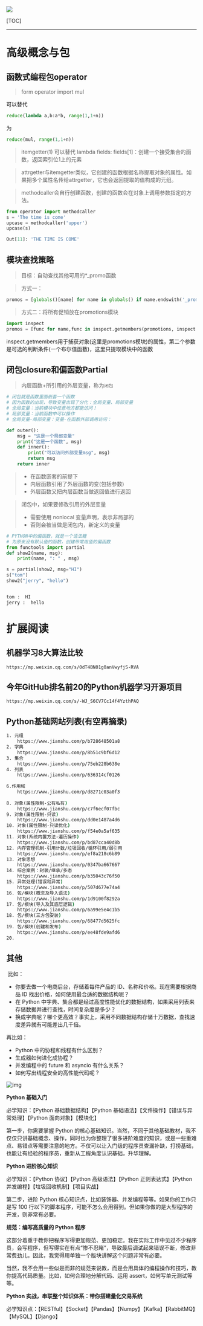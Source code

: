 <img src="http://upload-images.jianshu.io/upload_images/15675864-952291e89189c8a8.jpg">



[TOC]

***

# 高级概念与包

## 函数式编程包operator

> form operator import mul

可以替代

```python
reduce(lambda a,b:a*b, range(1,1+n))
```

为

```python
reduce(mul, range(1,1+n))
```

> itemgetter(1) 可以替代 lambda fields: fields[1]：创建一个接受集合的函数，返回索引位1上的元素

> attrgetter与itemgetter类似，它创建的函数根据名称提取对象的属性。如果把多个属性名传给attrgetter，它也会返回提取的值构成的元组。

> methodcaller会自行创建函数，创建的函数会在对象上调用参数指定的方法。

```python
from operator import methodcaller
s = 'The time is come'
upcase = methodcaller('upper')
upcase(s)

Out[11]: 'THE TIME IS COME'
```

## 模块查找策略

> 目标：自动查找其他可用的*_promo函数

> 方式一：

```python
promos = [globals()[name] for name in globals() if name.endswith('_promo') and name != 'best_promo']
```

> 方式二：将所有促销放在promotions模块

```python
import inspect
promos = [func for name,func in inspect.getmembers(promotions, inspect.isfunction)]
```

inspect.getmembers用于捕获对象(这里是promotions模块)的属性，第二个参数是可选的判断条件(一个布尔值函数)，这里只提取模块中的函数



## 闭包closure和偏函数Partial

> 内层函数+所引用的外层变量，称为`闭包`

```python
# 闭包就是函数里面嵌套一个函数
# 因为函数的出现，导致变量出现了分化：全局变量、局部变量
# 全局变量：当前模块中任意地方都能访问！
# 局部变量：当前函数中可以操作
# 全局变量-局部变量：变量-在函数外部调用访问：

def outer():
    msg = "这是一个局部变量"
    print("这是一个函数", msg)
    def inner():
        print("可以访问外部变量msg", msg)
        return msg
    return inner
```

> - 在函数嵌套的前提下
> - 内层函数引用了外层函数的变(包括参数)
> - 外层函数又把内层函数当做返回值进行返回

> 闭包中，如果要修改引用的外层变量
>
> - 需要使用 nonlocal 变量声明，表示非局部的
> - 否则会被当做是闭包内，新定义的变量

```python
# PYTHON中的偏函数，就是一个语法糖
# 为原来没有默认值的函数，创建带常用值的偏函数
from functools import partial
def show2(name, msg):
    print(name, ": " , msg)

s = partial(show2, msg="HI")
s("tom")
show2("jerry", "hello")


tom :  HI
jerry :  hello
```



# 扩展阅读

## 机器学习8大算法比较

```shell
https://mp.weixin.qq.com/s/0dT4BN01g0anVwyfjS-RVA
```

## 今年GitHub排名前20的Python机器学习开源项目

```
https://mp.weixin.qq.com/s/-WJ_S6CV7Cc14f4YzthPAQ
```

## Python基础网站列表(有空再摘录)

```cmd
1. 元组
	https://www.jianshu.com/p/b728648501a8
2. 字典
	https://www.jianshu.com/p/8b51c9bf6d12
3. 集合
	https://www.jianshu.com/p/75eb228b638e
4. 列表
	https://www.jianshu.com/p/636314cf0126
	
6.作用域
	https://www.jianshu.com/p/d8271c03a0f3
	
8. 对象(属性限制-公有私有)
	https://www.jianshu.com/p/c7f6ecf07fbc
9. 对象(属性限制-只读)
	https://www.jianshu.com/p/dd0e1487a4d6
10. 对象(属性限制-只读优化)
	https://www.jianshu.com/p/f54e0a5af635
11. 对象(系统内置方法-遍历操作)
	https://www.jianshu.com/p/bd87cca40d8b
12. 内存管理机制-引用计数/垃圾回收/循环引用/弱引用
	https://www.jianshu.com/p/ef8a218c6b89
13. 对象思想
	https://www.jianshu.com/p/0347ba667667
14. 综合案例：封装/继承/多态
	https://www.jianshu.com/p/b35043c76f50
15. 异常处理(错误和异常)
	https://www.jianshu.com/p/507d677e74a4
16. 包/模块(概念及导入语法)
	https://www.jianshu.com/p/1d9100f8292a
17. 包/模块(导入及其底层逻辑)
	https://www.jianshu.com/p/6a99e5e4c1b5
18. 包/模块(三方包安装)
	https://www.jianshu.com/p/68477d5625fc
19. 包/模块(创建和发布)
	https://www.jianshu.com/p/ee48fde9afd6
20.

```

## 其他

​	比如：

- 你要去做一个电商后台，存储着每件产品的 ID、名称和价格。现在需要根据商品 ID 找出价格，如何使用最合适的数据结构呢？
- 在 Python 中字典、集合都是经过高度性能优化的数据结构，如果采用列表来存储数据并进行查找，时间复杂度是多少？
- 换成字典呢？哪个更高效？事实上，采用不同数据结构存储十万数据，查找速度差异就有可能差出几千倍。

再比如：

- Python 中的协程和线程有什么区别？
- 生成器如何进化成协程？
- 并发编程中的 future 和 asyncio 有什么关系？
- 如何写出线程安全的高性能代码呢？



![img](https://mmbiz.qpic.cn/mmbiz_jpg/xabgupsPLbRQ4UJxdKZCOmSsBCJXAYN0O37ZEzpYccKLqKUBSQJ85t4jHicu66VVxDJD1F06czC8oc9kiaWoldog/640?wx_fmt=jpeg&tp=webp&wxfrom=5&wx_lazy=1&wx_co=1)

**Python 基础入门**

必学知识：【Python 基础数据结构】【Python 基础语法】【文件操作】【错误与异常处理】【Python 面向对象】【模块化】

第一步，你需要掌握 Python 的核心基础知识。当然，不同于其他基础教材，我不仅仅只讲基础概念、操作，同时也为你整理了很多进阶难度的知识，或是一些重难点、易错点等需要注意的地方。不仅可以让入门级的程序员查漏补缺，打捞基础，也能让有经验的程序员，重新从工程角度认识基础，升华理解。

**Python 进阶核心知识**

必学知识：【Python 协议】【Python 高级语法】【Python 正则表达式】【Python 并发编程】【垃圾回收机制】【项目实战】

第二步，进阶 Python 核心知识点，比如装饰器、并发编程等等。如果你的工作只是写 100 行以下的脚本程序，可能不怎么会用得到。但如果你做的是大型程序的开发，则非常有必要。

**规范：编写高质量的 Python 程序**

这部分着重于教你把程序写得更加规范、更加稳定。我在实际工作中见过不少程序员，会写程序，但写得实在有点“惨不忍睹”，导致最后调试起来错误不断，修改非常费劲儿。因此，我觉得用单独一个版块讲解这个问题非常有必要。

当然，我不会用一些似是而非的规范来说教，而是会用具体的编程操作和技巧，教你提高代码质量。比如，如何合理地分解代码、运用 assert，如何写单元测试等等。

**Python 实战，串联整个知识体系：带你搭建量化交易系统**

必学知识点：【RESTful】【Socket】【Pandas】【Numpy】【Kafka】【RabbitMQ】【MySQL】【Django】

